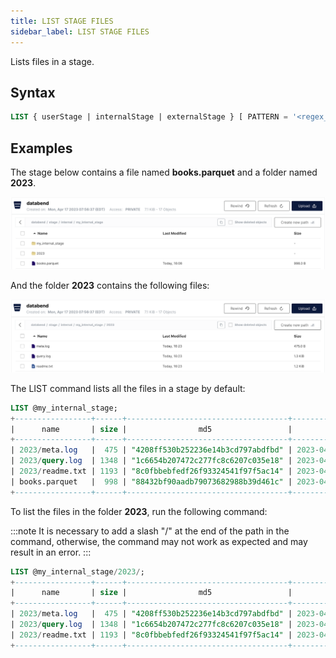 ```yaml
---
title: LIST STAGE FILES
sidebar_label: LIST STAGE FILES 
---
```


Lists files in a stage.

## Syntax

```sql
LIST { userStage | internalStage | externalStage } [ PATTERN = '<regex_pattern>' ]
```

## Examples

The stage below contains a file named **books.parquet** and a folder named **2023**.

![Alt text](../../../../public/img/sql/list-stage.png)

And the folder **2023** contains the following files:

![Alt text](../../../../public/img/sql/list-stage-2.png)

The LIST command lists all the files in a stage by default:

```sql
LIST @my_internal_stage;
+-----------------+------+------------------------------------+-------------------------------+---------+
|      name       | size |                md5                 |         last_modified         | creator |
+-----------------+------+------------------------------------+-------------------------------+---------+
| 2023/meta.log   |  475 | "4208ff530b252236e14b3cd797abdfbd" | 2023-04-19 20:23:24.000 +0000 | NULL    |
| 2023/query.log  | 1348 | "1c6654b207472c277fc8c6207c035e18" | 2023-04-19 20:23:24.000 +0000 | NULL    |
| 2023/readme.txt | 1193 | "8c0fbbebfedf26f93324541f97f5ac14" | 2023-04-19 20:23:24.000 +0000 | NULL    |
| books.parquet   |  998 | "88432bf90aadb79073682988b39d461c" | 2023-04-19 20:08:42.000 +0000 | NULL    |
+-----------------+------+------------------------------------+-------------------------------+---------+
```

To list the files in the folder **2023**, run the following command:

:::note
It is necessary to add a slash "/" at the end of the path in the command, otherwise, the command may not work as expected and may result in an error.
:::

```sql
LIST @my_internal_stage/2023/;
+-----------------+------+------------------------------------+-------------------------------+---------+
|      name       | size |                md5                 |         last_modified         | creator |
+-----------------+------+------------------------------------+-------------------------------+---------+
| 2023/meta.log   |  475 | "4208ff530b252236e14b3cd797abdfbd" | 2023-04-19 20:23:24.000 +0000 | NULL    |
| 2023/query.log  | 1348 | "1c6654b207472c277fc8c6207c035e18" | 2023-04-19 20:23:24.000 +0000 | NULL    |
| 2023/readme.txt | 1193 | "8c0fbbebfedf26f93324541f97f5ac14" | 2023-04-19 20:23:24.000 +0000 | NULL    |
+-----------------+------+------------------------------------+-------------------------------+---------+
```